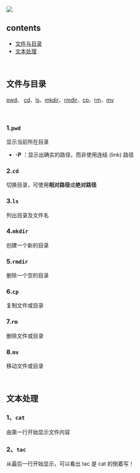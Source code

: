 ![](https://upload.wikimedia.org/wikipedia/commons/thumb/8/82/Gnu-bash-logo.svg/304px-Gnu-bash-logo.svg.png)

## contents

- [文件与目录](#文件与目录)
- [文本处理](#文本处理)
<br/>

## 文件与目录

[pwd](#1.)、 [cd](#2.)、[ls](#3.)、[mkdir](#4.)、[rmdir](#5.)、[cp](#6.)、[rm](#7.)、[mv](#8.)

<br/>

### 1.`pwd`

显示当前所在目录

- **-P** ：显示出确实的路径，而非使用连结 (link) 路径


### 2.`cd`

切换目录，可使用**相对路径**或**绝对路径**


### 3.`ls`

列出目录及文件名


### 4.`mkdir`

创建一个新的目录


### 5.`rmdir`

删除一个空的目录


### 6.`cp`

复制文件或目录


### 7.`rm`

删除文件或目录


### 8.`mv`

移动文件或目录

<br/>

## 文本处理

### 1、`cat`

由第一行开始显示文件内容


### 2、`tac`

从最后一行开始显示，可以看出 tac 是 cat 的倒着写！
